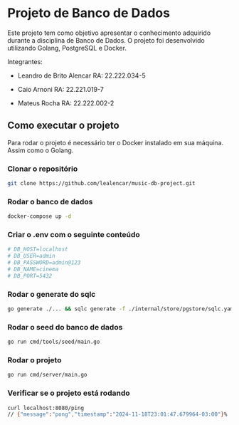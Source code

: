 # Projeto de Banco de Dados

Este projeto tem como objetivo apresentar o conhecimento adquirido durante a disciplina de Banco de Dados. O projeto foi desenvolvido utilizando
Golang, PostgreSQL e Docker.

Integrantes: 

- Leandro de Brito Alencar RA: 22.222.034-5

- Caio Arnoni RA: 22.221.019-7

- Mateus Rocha RA: 22.222.002-2

## Como executar o projeto
Para rodar o projeto é necessário ter o Docker instalado em sua máquina. Assim como o Golang.

### Clonar o repositório
```bash
git clone https://github.com/lealencar/music-db-project.git
```

### Rodar o banco de dados
```bash
docker-compose up -d
```

### Criar o .env com o seguinte conteúdo
```bash
# DB_HOST=localhost
# DB_USER=admin
# DB_PASSWORD=admin@123
# DB_NAME=cinema
# DB_PORT=5432
```

### Rodar o generate do sqlc
```bash
go generate ./... && sqlc generate -f ./internal/store/pgstore/sqlc.yaml

```

### Rodar o seed do banco de dados
```bash
go run cmd/tools/seed/main.go
```

### Rodar o projeto
```bash
go run cmd/server/main.go
```

### Verificar se o projeto está rodando
```bash
curl localhost:8080/ping
// {"message":"pong","timestamp":"2024-11-18T23:01:47.679964-03:00"}%
```

